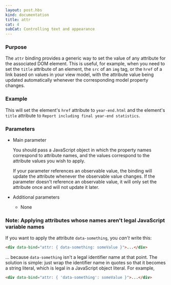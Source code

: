 ```yaml
---
layout: post.hbs
kind: documentation
title: attr
cat: 4
subCat: Controlling text and appearance
---
```


### Purpose
The `attr` binding provides a generic way to set the value of any attribute for the associated DOM element.  This is useful, for example, when you need to set the `title` attribute of an element, the `src` of an `img` tag, or the `href` of a link based on values in your view model, with the attribute value being updated automatically whenever the corresponding model property changes.

### Example

<live-example params='id: "attr"'></live-example>

This will set the element's `href` attribute to `year-end.html` and the element's `title` attribute to `Report including final year-end statistics`.

### Parameters

 * Main parameter

   You should pass a JavaScript object in which the property names correspond to attribute names, and the values correspond to the attribute values you wish to apply.

   If your parameter references an observable value, the binding will update the attribute whenever the observable value changes. If the parameter doesn't reference an observable value, it will only set the attribute once and will not update it later.

 * Additional parameters

   * None

### Note: Applying attributes whose names aren't legal JavaScript variable names

If you want to apply the attribute `data-something`, you *can't* write this:

```html
<div data-bind="attr: { data-something: someValue }">...</div>
```

... because `data-something` isn't a legal identifier name at that point. The solution is simple: just wrap the identifier name in quotes so that it becomes a string literal, which is legal in a JavaScript object literal. For example,

```html
<div data-bind="attr: { 'data-something': someValue }">...</div>
```
